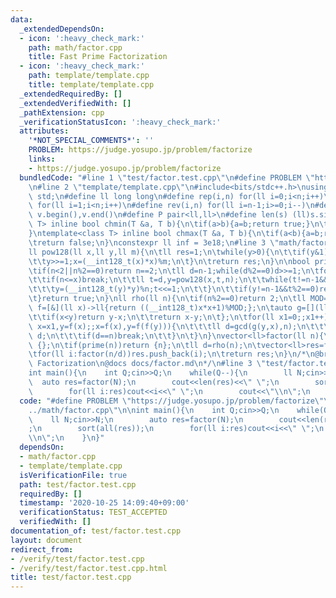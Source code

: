```yaml
---
data:
  _extendedDependsOn:
  - icon: ':heavy_check_mark:'
    path: math/factor.cpp
    title: Fast Prime Factorization
  - icon: ':heavy_check_mark:'
    path: template/template.cpp
    title: template/template.cpp
  _extendedRequiredBy: []
  _extendedVerifiedWith: []
  _pathExtension: cpp
  _verificationStatusIcon: ':heavy_check_mark:'
  attributes:
    '*NOT_SPECIAL_COMMENTS*': ''
    PROBLEM: https://judge.yosupo.jp/problem/factorize
    links:
    - https://judge.yosupo.jp/problem/factorize
  bundledCode: "#line 1 \"test/factor.test.cpp\"\n#define PROBLEM \"https://judge.yosupo.jp/problem/factorize\"\
    \n#line 2 \"template/template.cpp\"\n#include<bits/stdc++.h>\nusing namespace\
    \ std;\n#define ll long long\n#define rep(i,n) for(ll i=0;i<n;i++)\n#define REP(i,n)\
    \ for(ll i=1;i<n;i++)\n#define rev(i,n) for(ll i=n-1;i>=0;i--)\n#define all(v)\
    \ v.begin(),v.end()\n#define P pair<ll,ll>\n#define len(s) (ll)s.size()\n \ntemplate<class\
    \ T> inline bool chmin(T &a, T b){\n\tif(a>b){a=b;return true;}\n\treturn false;\n\
    }\ntemplate<class T> inline bool chmax(T &a, T b){\n\tif(a<b){a=b;return true;}\n\
    \treturn false;\n}\nconstexpr ll inf = 3e18;\n#line 3 \"math/factor.cpp\"\n\n\
    ll pow128(ll x,ll y,ll m){\n\tll res=1;\n\twhile(y>0){\n\t\tif(y&1)res=(__int128_t(res)*x)%m;\n\
    \t\ty>>=1;x=(__int128_t(x)*x)%m;\n\t}\n\treturn res;\n}\n\nbool prime(ll n){\n\
    \tif(n<2||n%2==0)return n==2;\n\tll d=n-1;while(d%2==0)d>>=1;\n\tfor(ll x:{2,325,9375,28178,450775,9780504,1795265022}){\n\
    \t\tif(n<=x)break;\n\t\tll t=d,y=pow128(x,t,n);\n\t\twhile(t!=n-1&&y!=1&&y!=n-1){\n\
    \t\t\ty=(__int128_t(y)*y)%n;t<<=1;\n\t\t}\n\t\tif(y!=n-1&&t%2==0)return false;\n\
    \t}return true;\n}\nll rho(ll n){\n\tif(n%2==0)return 2;\n\tll MOD=n;\n\tauto\
    \ f=[&](ll x)->ll{return ((__int128_t)x*x+1)%MOD;};\n\tauto g=[](ll x,ll y)->ll{\n\
    \t\tif(x<y)return y-x;\n\t\treturn x-y;\n\t};\n\tfor(ll x1=0;;x1++){\n\t\tfor(ll\
    \ x=x1,y=f(x);;x=f(x),y=f(f(y))){\n\t\t\tll d=gcd(g(y,x),n);\n\t\t\tif(1<d&&d<n)return\
    \ d;\n\t\t\tif(d==n)break;\n\t\t}\n\t}\n}\nvector<ll>factor(ll n){\n\tif(n==1)return\
    \ {};\n\tif(prime(n))return {n};\n\tll d=rho(n);\n\tvector<ll>res=factor(d);\n\
    \tfor(ll i:factor(n/d))res.push_back(i);\n\treturn res;\n}\n/*\n@brief Fast Prime\
    \ Factorization\n@docs docs/factor.md\n*/\n#line 3 \"test/factor.test.cpp\"\n\n\
    int main(){\n    int Q;cin>>Q;\n    while(Q--){\n        ll N;cin>>N;\n      \
    \  auto res=factor(N);\n        cout<<len(res)<<\" \";\n        sort(all(res));\n\
    \        for(ll i:res)cout<<i<<\" \";\n        cout<<\"\\n\";\n    }\n}\n"
  code: "#define PROBLEM \"https://judge.yosupo.jp/problem/factorize\"\n#include \"\
    ../math/factor.cpp\"\n\nint main(){\n    int Q;cin>>Q;\n    while(Q--){\n    \
    \    ll N;cin>>N;\n        auto res=factor(N);\n        cout<<len(res)<<\" \"\
    ;\n        sort(all(res));\n        for(ll i:res)cout<<i<<\" \";\n        cout<<\"\
    \\n\";\n    }\n}"
  dependsOn:
  - math/factor.cpp
  - template/template.cpp
  isVerificationFile: true
  path: test/factor.test.cpp
  requiredBy: []
  timestamp: '2020-10-25 14:09:40+09:00'
  verificationStatus: TEST_ACCEPTED
  verifiedWith: []
documentation_of: test/factor.test.cpp
layout: document
redirect_from:
- /verify/test/factor.test.cpp
- /verify/test/factor.test.cpp.html
title: test/factor.test.cpp
---
```

